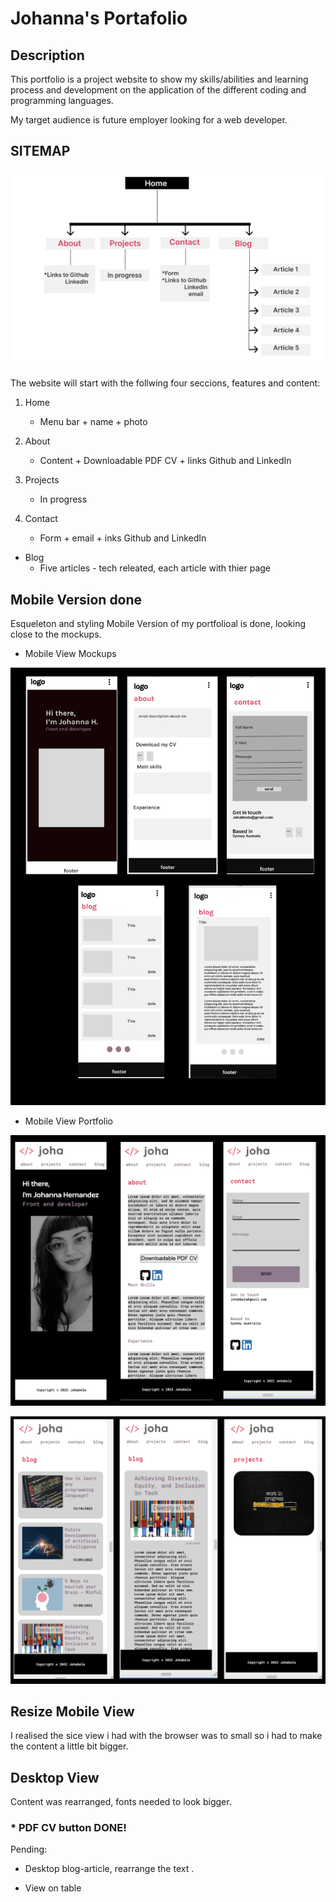 # Johanna's Portafolio 

## Description

This portfolio is a project website to show my skills/abilities and learning process and development on the application of the different coding and programming languages. 

My target audience is future employer looking for a web developer.


## SITEMAP

![](img/sitemap.png)

The website will start with the follwing four seccions, features and content:

1. Home
    - Menu bar + name + photo 

2. About 
    - Content + Downloadable PDF CV + links Github and LinkedIn 

3. Projects 
    - In progress 

4. Contact
    - Form + email + inks Github and LinkedIn 

- Blog 
     - Five articles - tech releated, each article with thier page



## Mobile Version done
Esqueleton and styling Mobile Version of my portfolioal is done, looking close to the mockups. 

- Mobile View Mockups 

![](img/Mobile%20View%20Mockup%20.png)

- Mobile View Portfolio 

![](img/Mobile%20Portafolio%20View%201.png)

![](img/Mobile%20Portafolio%20View%202.png)



## Resize Mobile View

I realised the sice view i had with the browser was to small so i had to make the content a little bit bigger. 

## Desktop View 

Content was rearranged, fonts needed to look bigger.


### *  PDF CV button DONE! 


Pending:

* Desktop blog-article, rearrange the text . 

* View on table 

